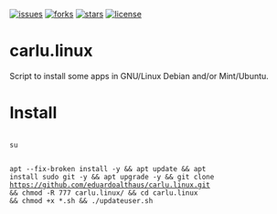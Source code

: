 [![issues](https://img.shields.io/github/issues/eduardoalthaus/carlu.linux.svg)](https://github.com/eduardoalthaus/carlu.mint/issues)
[![forks](https://img.shields.io/github/forks/eduardoalthaus/carlu.linux.svg)](https://github.com/eduardoalthaus/carlu.mint/network/members)
[![stars](https://img.shields.io/github/stars/eduardoalthaus/carlu.linux.svg)](https://github.com/eduardoalthaus/carlu.linux/stargazers)
[![license](https://img.shields.io/github/license/eduardoalthaus/carlu.linux.svg)](https://github.com/eduardoalthaus/carlu.linux/blob/master/LICENSE)
# carlu.linux
Script to install some apps in GNU/Linux Debian and/or Mint/Ubuntu.  
  
# Install  
<code>
su

apt --fix-broken install -y && apt update && apt install sudo git -y && apt upgrade -y && git clone https://github.com/eduardoalthaus/carlu.linux.git && chmod -R 777 carlu.linux/ && cd carlu.linux && chmod +x *.sh && ./updateuser.sh</code>
